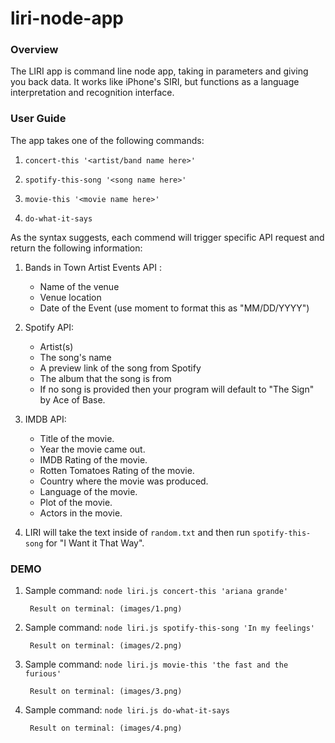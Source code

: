 # liri-node-app


### Overview

The LIRI app is command line node app, taking in parameters and giving you back data. It works like iPhone's SIRI, but functions as a language interpretation and recognition interface.


### User Guide

The app takes one of the following commands:

1. `concert-this '<artist/band name here>'`

2. `spotify-this-song '<song name here>'`

3. `movie-this '<movie name here>'`

4. `do-what-it-says`

As the syntax suggests, each commend will trigger specific API request and return the following information:

1. Bands in Town Artist Events API : 

    * Name of the venue
    * Venue location
    * Date of the Event (use moment to format this as "MM/DD/YYYY")

2. Spotify API:

    * Artist(s)
    * The song's name
    * A preview link of the song from Spotify
    * The album that the song is from
    * If no song is provided then your program will default to "The Sign" by Ace of Base.

3.  IMDB API:

    * Title of the movie.
    * Year the movie came out.
    * IMDB Rating of the movie.
    * Rotten Tomatoes Rating of the movie.
    * Country where the movie was produced.
    * Language of the movie.
    * Plot of the movie.
    * Actors in the movie.
    
4. LIRI will take the text inside of `random.txt` and then run `spotify-this-song` for "I Want it That Way".


### DEMO 

1. Sample command:  `node liri.js concert-this 'ariana grande'`
        
        Result on terminal: (images/1.png)

2. Sample command:  `node liri.js spotify-this-song 'In my feelings'`

        Result on terminal: (images/2.png)

3. Sample command:  `node liri.js movie-this 'the fast and the furious'`

        Result on terminal: (images/3.png)
        
4. Sample command:  `node liri.js do-what-it-says`
        
        Result on terminal: (images/4.png)


